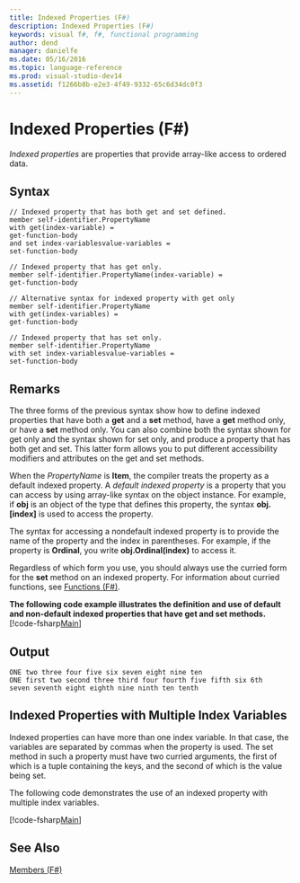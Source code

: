```yaml
---
title: Indexed Properties (F#)
description: Indexed Properties (F#)
keywords: visual f#, f#, functional programming
author: dend
manager: danielfe
ms.date: 05/16/2016
ms.topic: language-reference
ms.prod: visual-studio-dev14
ms.assetid: f1266b8b-e2e3-4f49-9332-65c6d34dc0f3 
---
```


# Indexed Properties (F#)

*Indexed properties* are properties that provide array-like access to ordered data.


## Syntax

```
// Indexed property that has both get and set defined.
member self-identifier.PropertyName
with get(index-variable) =
get-function-body
and set index-variablesvalue-variables =
set-function-body

// Indexed property that has get only.
member self-identifier.PropertyName(index-variable) =
get-function-body

// Alternative syntax for indexed property with get only
member self-identifier.PropertyName
with get(index-variables) =
get-function-body

// Indexed property that has set only.
member self-identifier.PropertyName
with set index-variablesvalue-variables = 
set-function-body
```

## Remarks
The three forms of the previous syntax show how to define indexed properties that have both a **get** and a **set** method, have a **get** method only, or have a **set** method only. You can also combine both the syntax shown for get only and the syntax shown for set only, and produce a property that has both get and set. This latter form allows you to put different accessibility modifiers and attributes on the get and set methods.

When the *PropertyName* is **Item**, the compiler treats the property as a default indexed property. A *default indexed property* is a property that you can access by using array-like syntax on the object instance. For example, if **obj** is an object of the type that defines this property, the syntax **obj.[index]** is used to access the property.

The syntax for accessing a nondefault indexed property is to provide the name of the property and the index in parentheses. For example, if the property is **Ordinal**, you write **obj.Ordinal(index)** to access it.

Regardless of which form you use, you should always use the curried form for the **set** method on an indexed property. For information about curried functions, see [Functions &#40;F&#35;&#41;](Functions-%5BFSharp%5D.md).

**The following code example illustrates the definition and use of default and non-default indexed properties that have get and set methods.**
[!code-fsharp[Main](snippets/fslangref1/snippet3301.fs)]
## Output

```
ONE two three four five six seven eight nine ten
ONE first two second three third four fourth five fifth six 6th
seven seventh eight eighth nine ninth ten tenth
```

## Indexed Properties with Multiple Index Variables
Indexed properties can have more than one index variable. In that case, the variables are separated by commas when the property is used. The set method in such a property must have two curried arguments, the first of which is a tuple containing the keys, and the second of which is the value being set.

The following code demonstrates the use of an indexed property with multiple index variables.

[!code-fsharp[Main](snippets/fslangref1/snippet3302.fs)]
    
## See Also
[Members &#40;F&#35;&#41;](Members-%5BFSharp%5D.md)

